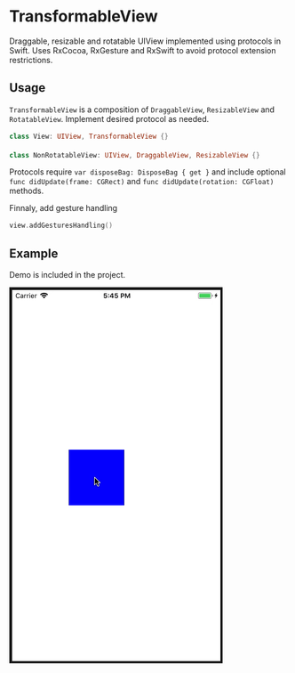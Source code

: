 # TransformableView

Draggable, resizable and rotatable UIView implemented using protocols in Swift. Uses RxCocoa, RxGesture and RxSwift to avoid protocol extension restrictions.

## Usage

`TransformableView` is a composition of `DraggableView`, `ResizableView` and `RotatableView`. Implement desired protocol as needed.

```Swift
class View: UIView, TransformableView {}

class NonRotatableView: UIView, DraggableView, ResizableView {}
```

Protocols require `var disposeBag: DisposeBag { get }` and include optional `func didUpdate(frame: CGRect)` and `func didUpdate(rotation: CGFloat)` methods.

Finnaly, add gesture handling 

```Swift
view.addGesturesHandling()
```

## Example

Demo is included in the project.

![Demo](https://github.com/Rep2/TransformableView/blob/master/demo.gif)
